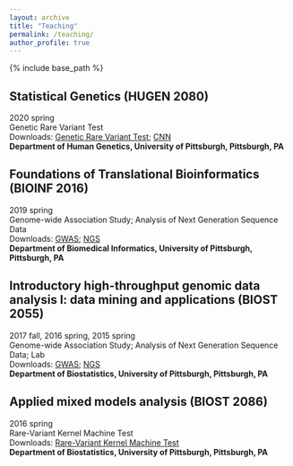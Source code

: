 ```yaml
---
layout: archive
title: "Teaching"
permalink: /teaching/
author_profile: true
---
```


{% include base_path %}

Statistical Genetics (HUGEN 2080)
-
2020 spring
<br>Genetic Rare Variant Test
<br>Downloads: <a href="/files/statistical_gene_rare_variant_test.pdf">Genetic Rare Variant Test</a>; <a href="/files/Guest_Lecture_CNN.pdf">CNN</a>
<br><b>Department of Human Genetics, University of Pittsburgh, Pittsburgh, PA</b>

Foundations of Translational Bioinformatics (BIOINF 2016)
-
2019 spring
<br>Genome-wide Association Study; Analysis of Next Generation Sequence Data 
<br>Downloads: <a href="/files/02112019-GWAS-QiYan.pdf">GWAS</a>; <a href="/files/02132019-NGS-QiYan.pdf">NGS</a>
<br><b>Department of Biomedical Informatics, University of Pittsburgh, Pittsburgh, PA</b>

Introductory high-throughput genomic data analysis I: data mining and applications (BIOST 2055)
-
2017 fall, 2016 spring, 2015 spring
<br>Genome-wide Association Study; Analysis of Next Generation Sequence Data; Lab 
<br>Downloads: <a href="/files/02112019-GWAS-QiYan.pdf">GWAS</a>; <a href="/files/02132019-NGS-QiYan.pdf">NGS</a> 
<br><b>Department of Biostatistics, University of Pittsburgh, Pittsburgh, PA</b>

Applied mixed models analysis (BIOST 2086)
-
2016 spring
<br>Rare-Variant Kernel Machine Test
<br>Downloads: <a href="/files/Guest_Lecture_rare_variant_test.pdf">Rare-Variant Kernel Machine Test</a>
<br><b>Department of Biostatistics, University of Pittsburgh, Pittsburgh, PA</b>
